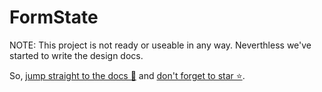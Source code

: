 # FormState

NOTE: This project is not ready or useable in any way. Neverthless we've started to write the design docs.

So, [jump straight to the docs 🌹](http://basarat.com/formstate/) and [don't forget to star ⭐](https://github.com/basarat/formstate/stargazers).
